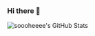 ### Hi there 👋

![soooheeee's GitHub Stats](https://github-readme-stats.vercel.app/api?username=soooheeee&show_icons=true&theme=graywhite)


